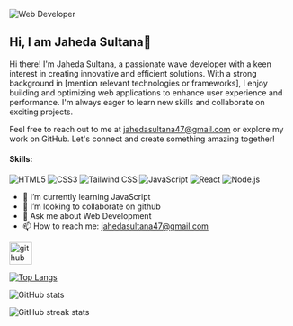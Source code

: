 

![Web Developer](https://i.postimg.cc/yxzGSvMb/1.png)
## Hi, I am Jaheda Sultana🌸
Hi there! I'm Jaheda Sultana, a passionate wave developer with a keen interest in creating innovative and efficient solutions. With a strong background in [mention relevant technologies or frameworks], I enjoy building and optimizing web applications to enhance user experience and performance. I'm always eager to learn new skills and collaborate on exciting projects.

Feel free to reach out to me at jahedasultana47@gmail.com or explore my work on GitHub. Let's connect and create something amazing together!

#### Skills: 
  ![HTML5](https://img.icons8.com/color/48/000000/html-5.png) ![CSS3](https://img.icons8.com/color/48/000000/css3.png) ![Tailwind CSS](https://img.icons8.com/color/48/000000/tailwindcss.png)
  ![JavaScript](https://img.icons8.com/color/48/000000/javascript.png)   ![React](https://img.icons8.com/color/48/000000/react-native.png) ![Node.js](https://img.icons8.com/color/48/000000/nodejs.png)

- 🌱 I’m currently learning  JavaScript 
- 👯 I’m looking to collaborate on github 
- 💬 Ask me about Web Development 
- 📫 How to reach me: jahedasultana47@gmail.com 


[<img src='https://cdn.jsdelivr.net/npm/simple-icons@3.0.1/icons/github.svg' alt='github' height='40'>](https://github.com/jahedasultana)  


[![Top Langs](https://github-readme-stats.vercel.app/api/top-langs/?username=jahedasultana)](https://github.com/anuraghazra/github-readme-stats)

![GitHub stats](https://github-readme-stats.vercel.app/api?username=jahedasultana&show_icons=true)  

![GitHub streak stats](https://streak-stats.demolab.com/?user=jahedasultana)  



